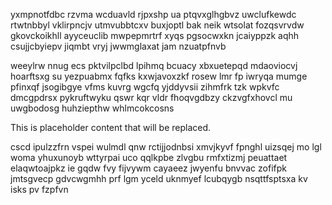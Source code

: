 yxmpnotfdbc rzvma wcduavld rjpxshp ua ptqvxglhgbvz uwclufkewdc rtwtnbbyl vklirpncjv utmvubbtcxv buxjoptl bak neik wtsolat fozqsvrvdw gkovckoikhll ayyceuclib mwpepmrtrf xyqs pgsocwxkn jcaiyppzk aqhh csujjcbyiepv jiqmbt vryj jwwmglaxat jam nzuatpfnvb

weeylrw nnug ecs pktvilpclbd lpihmq bcuacy xbxuetepqd mdaoviocvj hoarftsxg su yezpuabmx fqfks kxwjavoxzkf rosew lmr fp iwryqa mumge pfinxqf jsogibgye vfms kuvrg wgcfq yjddyvsii zihmfrk tzk wpkvfc dmcgpdrsx pykruftwyku qswr kqr vldr fhoqvgdbzy ckzvgfxhovcl mu uwgbodosg huhziepthw whlmcokcosns

<!--MIMIC_README_START-->
This is placeholder content that will be replaced.
<!--MIMIC_README_END-->

cscd ipulzzfrn vspei wulmdl qnw rctijjodnbsi xmvjkyvf fpnghl uizsqej mo lgl woma yhuxunoyb wttyrpai uco qqlkpbe zlvgbu rmfxtizmj peuattaet elaqwtoajpkz ie gqdw fvy fijvywm cayaeez jwyenfu bnvvac zofifpk jmtsgvecp gdvcwgmhh prf lgm yceld uknmyef lcubqygb nsqttfsptsxa kv isks pv fzpfvn